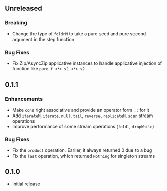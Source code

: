 ## Unreleased

### Breaking
* Change the type of `foldrM` to take a pure seed and pure second argument in the step function

### Bug Fixes
* Fix Zip/AsyncZip applicative instances to handle applicative injection of function like `pure f <*> s1 <*> s2`

## 0.1.1

### Enhancements
* Make `cons` right associative and provide an operator form `.:` for it
* Add `iterateM`, `iterate`, `null`, `tail`, `reverse`, `replicateM`, `scan` stream operations
* Improve performance of some stream operations (`foldl`, `dropWhile`)

### Bug Fixes
* Fix the `product` operation. Earlier, it always returned 0 due to a bug
* Fix the `last` operation, which returned `Nothing` for singleton streams

## 0.1.0

* Initial release
